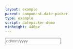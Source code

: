 ```yaml
---
layout: example
parent: component.date-picker
type: example
script: datepicker-demo
minheight: 448px
---
```


<div data-module="ds-datepicker" class="ds_datepicker">
  <div class="ds_input__wrapper">
    <input placeholder="dd/mm/yyyy" type="text" class="ds_input  ds_input--fixed-10" data-form="textinput-date">
  </div>
</div>
